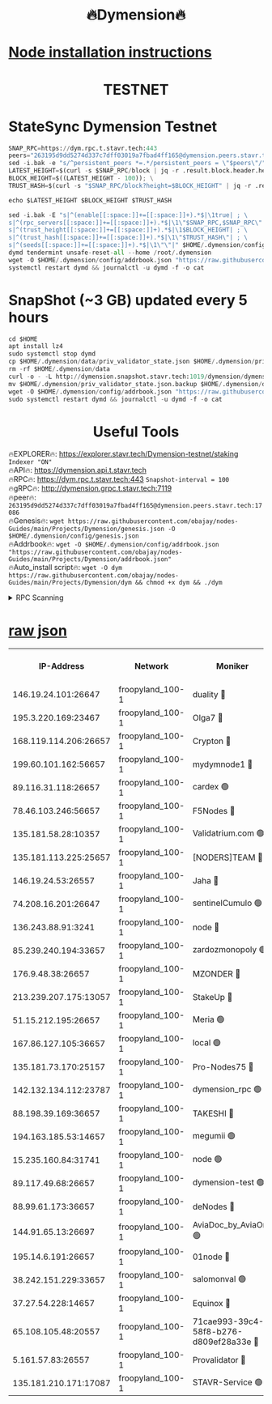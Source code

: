 <h1 align="center"> 🔥Dymension🔥</h1>

[Node installation instructions](https://github.com/obajay/nodes-Guides/tree/main/Projects/Dymension)
=

<h1 align="center"> TESTNET</h1>

# StateSync Dymension Testnet
```python
SNAP_RPC=https://dym.rpc.t.stavr.tech:443
peers="263195d9dd5274d337c7dff03019a7fbad4ff165@dymension.peers.stavr.tech:17086"
sed -i.bak -e "s/^persistent_peers *=.*/persistent_peers = \"$peers\"/" $HOME/.dymension/config/config.toml
LATEST_HEIGHT=$(curl -s $SNAP_RPC/block | jq -r .result.block.header.height); \
BLOCK_HEIGHT=$((LATEST_HEIGHT - 100)); \
TRUST_HASH=$(curl -s "$SNAP_RPC/block?height=$BLOCK_HEIGHT" | jq -r .result.block_id.hash)

echo $LATEST_HEIGHT $BLOCK_HEIGHT $TRUST_HASH

sed -i.bak -E "s|^(enable[[:space:]]+=[[:space:]]+).*$|\1true| ; \
s|^(rpc_servers[[:space:]]+=[[:space:]]+).*$|\1\"$SNAP_RPC,$SNAP_RPC\"| ; \
s|^(trust_height[[:space:]]+=[[:space:]]+).*$|\1$BLOCK_HEIGHT| ; \
s|^(trust_hash[[:space:]]+=[[:space:]]+).*$|\1\"$TRUST_HASH\"| ; \
s|^(seeds[[:space:]]+=[[:space:]]+).*$|\1\"\"|" $HOME/.dymension/config/config.toml
dymd tendermint unsafe-reset-all --home /root/.dymension
wget -O $HOME/.dymension/config/addrbook.json "https://raw.githubusercontent.com/obajay/nodes-Guides/main/Projects/Dymension/addrbook.json"
systemctl restart dymd && journalctl -u dymd -f -o cat

```
# SnapShot (~3 GB) updated every 5 hours
```python
cd $HOME
apt install lz4
sudo systemctl stop dymd
cp $HOME/.dymension/data/priv_validator_state.json $HOME/.dymension/priv_validator_state.json.backup
rm -rf $HOME/.dymension/data
curl -o - -L http://dymension.snapshot.stavr.tech:1019/dymension/dymension-snap.tar.lz4 | lz4 -c -d - | tar -x -C $HOME/.dymension --strip-components 2
mv $HOME/.dymension/priv_validator_state.json.backup $HOME/.dymension/data/priv_validator_state.json
wget -O $HOME/.dymension/config/addrbook.json "https://raw.githubusercontent.com/obajay/nodes-Guides/main/Projects/Dymension/addrbook.json"
sudo systemctl restart dymd && journalctl -u dymd -f -o cat
```

 <h1 align="center"> Useful Tools</h1>

🔥EXPLORER🔥:     https://explorer.stavr.tech/Dymension-testnet/staking        `Indexer "ON"` \
🔥API🔥:          https://dymension.api.t.stavr.tech \
🔥RPC🔥:          https://dym.rpc.t.stavr.tech:443                  `Snapshot-interval = 100` \
🔥gRPC🔥:         http://dymension.grpc.t.stavr.tech:7119 \
🔥peer🔥:         `263195d9dd5274d337c7dff03019a7fbad4ff165@dymension.peers.stavr.tech:17086` \
🔥Genesis🔥:     ```wget https://raw.githubusercontent.com/obajay/nodes-Guides/main/Projects/Dymension/genesis.json -O $HOME/.dymension/config/genesis.json``` \
🔥Addrbook🔥:    ```wget -O $HOME/.dymension/config/addrbook.json "https://raw.githubusercontent.com/obajay/nodes-Guides/main/Projects/Dymension/addrbook.json"``` \
🔥Auto_install script🔥: ```wget -O dym https://raw.githubusercontent.com/obajay/nodes-Guides/main/Projects/Dymension/dym && chmod +x dym && ./dym```

<details>
<summary>RPC Scanning</summary>

<h2 align="center"> We scan nodes in real time every 4 hours. And we provide the final result of RPC endpoints.
We cannot influence the operation of these nodes in any way. </h2>


```python
If Voting Power is higher than 0 --> then the Node is a validator of the network and may be subject to attack and be a potential threat to the chain.
```
```python
We marked such validators with a red symbol
```

</details>

[raw json](https://rpc-check.dymt.stavr.tech/dymt/rpc-dymt-result.json)
=


<table><tr><th>IP-Address</th><th>Network</th><th>Moniker</th><th>Latest Block Height</th><th>Earliest Block Height</th><th>Catching Up</th><th>Tx Index</th><th>Voting Power</th><th>Scan Time</th></tr><tr><td>146.19.24.101:26647</td><td>froopyland_100-1</td><td>duality 🔴</td><td>1627117</td><td>1</td><td>False</td><td>on</td><td>1</td><td>2023-12-09T20:05:53.787587848UTC</td></tr><tr><td>195.3.220.169:23467</td><td>froopyland_100-1</td><td>Olga7 🔴</td><td>1627119</td><td>1</td><td>False</td><td>on</td><td>1</td><td>2023-12-09T20:06:08.431595606UTC</td></tr><tr><td>168.119.114.206:26657</td><td>froopyland_100-1</td><td>Crypton 🔴</td><td>1627120</td><td>1</td><td>False</td><td>off</td><td>1</td><td>2023-12-09T20:06:14.465951101UTC</td></tr><tr><td>199.60.101.162:56657</td><td>froopyland_100-1</td><td>mydymnode1 🔴</td><td>1627114</td><td>106001</td><td>False</td><td>off</td><td>2</td><td>2023-12-09T20:05:38.089246257UTC</td></tr><tr><td>89.116.31.118:26657</td><td>froopyland_100-1</td><td>cardex 🟢</td><td>1627115</td><td>293001</td><td>False</td><td>on</td><td>0</td><td>2023-12-09T20:05:46.635346698UTC</td></tr><tr><td>78.46.103.246:56657</td><td>froopyland_100-1</td><td>F5Nodes 🔴</td><td>1627113</td><td>407001</td><td>False</td><td>off</td><td>1</td><td>2023-12-09T20:05:31.805212815UTC</td></tr><tr><td>135.181.58.28:10357</td><td>froopyland_100-1</td><td>Validatrium.com 🟢</td><td>1627118</td><td>591001</td><td>False</td><td>on</td><td>0</td><td>2023-12-09T20:06:00.581233784UTC</td></tr><tr><td>135.181.113.225:25657</td><td>froopyland_100-1</td><td>[NODERS]TEAM 🔴</td><td>1627118</td><td>737456</td><td>False</td><td>on</td><td>1</td><td>2023-12-09T20:06:00.966576583UTC</td></tr><tr><td>146.19.24.53:26557</td><td>froopyland_100-1</td><td>Jaha 🔴</td><td>1627118</td><td>737456</td><td>False</td><td>off</td><td>1</td><td>2023-12-09T20:06:01.337935425UTC</td></tr><tr><td>74.208.16.201:26647</td><td>froopyland_100-1</td><td>sentinelCumulo 🟢</td><td>1627111</td><td>820001</td><td>False</td><td>on</td><td>0</td><td>2023-12-09T20:05:21.604210290UTC</td></tr><tr><td>136.243.88.91:3241</td><td>froopyland_100-1</td><td>node 🔴</td><td>1627118</td><td>922548</td><td>False</td><td>on</td><td>1</td><td>2023-12-09T20:06:01.608880627UTC</td></tr><tr><td>85.239.240.194:33657</td><td>froopyland_100-1</td><td>zardozmonopoly 🟢</td><td>1627122</td><td>935165</td><td>False</td><td>off</td><td>0</td><td>2023-12-09T20:06:21.993117737UTC</td></tr><tr><td>176.9.48.38:26657</td><td>froopyland_100-1</td><td>MZONDER 🔴</td><td>1627119</td><td>1006001</td><td>False</td><td>on</td><td>1</td><td>2023-12-09T20:06:08.079354862UTC</td></tr><tr><td>213.239.207.175:13057</td><td>froopyland_100-1</td><td>StakeUp 🔴</td><td>1627121</td><td>1150548</td><td>False</td><td>off</td><td>1</td><td>2023-12-09T20:06:17.115936004UTC</td></tr><tr><td>51.15.212.195:26657</td><td>froopyland_100-1</td><td>Meria 🟢</td><td>1627110</td><td>1238063</td><td>False</td><td>on</td><td>0</td><td>2023-12-09T20:05:18.044418086UTC</td></tr><tr><td>167.86.127.105:36657</td><td>froopyland_100-1</td><td>local 🟢</td><td>1627120</td><td>1318001</td><td>False</td><td>off</td><td>0</td><td>2023-12-09T20:06:11.577403474UTC</td></tr><tr><td>135.181.73.170:25157</td><td>froopyland_100-1</td><td>Pro-Nodes75 🔴</td><td>1627113</td><td>1327113</td><td>False</td><td>on</td><td>1</td><td>2023-12-09T20:05:33.283276813UTC</td></tr><tr><td>142.132.134.112:23787</td><td>froopyland_100-1</td><td>dymension_rpc 🟢</td><td>1627116</td><td>1327116</td><td>False</td><td>on</td><td>0</td><td>2023-12-09T20:05:51.032218748UTC</td></tr><tr><td>88.198.39.169:36657</td><td>froopyland_100-1</td><td>TAKESHI 🔴</td><td>1627111</td><td>1330001</td><td>False</td><td>on</td><td>1</td><td>2023-12-09T20:05:21.928063170UTC</td></tr><tr><td>194.163.185.53:14657</td><td>froopyland_100-1</td><td>megumii 🟢</td><td>1627113</td><td>1390788</td><td>False</td><td>on</td><td>0</td><td>2023-12-09T20:05:32.841592698UTC</td></tr><tr><td>15.235.160.84:31741</td><td>froopyland_100-1</td><td>node 🟢</td><td>1627111</td><td>1435053</td><td>False</td><td>on</td><td>0</td><td>2023-12-09T20:05:22.884683342UTC</td></tr><tr><td>89.117.49.68:26657</td><td>froopyland_100-1</td><td>dymension-test 🟢</td><td>1627120</td><td>1473622</td><td>False</td><td>on</td><td>0</td><td>2023-12-09T20:06:14.799688792UTC</td></tr><tr><td>88.99.61.173:36657</td><td>froopyland_100-1</td><td>deNodes 🔴</td><td>1627118</td><td>1501386</td><td>False</td><td>off</td><td>1</td><td>2023-12-09T20:06:00.210731222UTC</td></tr><tr><td>144.91.65.13:26697</td><td>froopyland_100-1</td><td>AviaDoc_by_AviaOne 🟢</td><td>1627107</td><td>1561776</td><td>False</td><td>on</td><td>0</td><td>2023-12-09T20:05:32.458494721UTC</td></tr><tr><td>195.14.6.191:26657</td><td>froopyland_100-1</td><td>01node 🔴</td><td>1627120</td><td>1561776</td><td>False</td><td>on</td><td>1</td><td>2023-12-09T20:06:14.173041595UTC</td></tr><tr><td>38.242.151.229:33657</td><td>froopyland_100-1</td><td>salomonval 🟢</td><td>1627119</td><td>1569001</td><td>False</td><td>off</td><td>0</td><td>2023-12-09T20:06:08.741945540UTC</td></tr><tr><td>37.27.54.228:14657</td><td>froopyland_100-1</td><td>Equinox 🔴</td><td>1627120</td><td>1589489</td><td>False</td><td>on</td><td>1</td><td>2023-12-09T20:06:11.224366565UTC</td></tr><tr><td>65.108.105.48:20557</td><td>froopyland_100-1</td><td>71cae993-39c4-58f8-b276-d809ef28a33e 🔴</td><td>1627116</td><td>1620001</td><td>False</td><td>on</td><td>1</td><td>2023-12-09T20:05:51.397381933UTC</td></tr><tr><td>5.161.57.83:26557</td><td>froopyland_100-1</td><td>Provalidator 🔴</td><td>1627111</td><td>1620621</td><td>False</td><td>on</td><td>1</td><td>2023-12-09T20:05:18.709745614UTC</td></tr><tr><td>135.181.210.171:17087</td><td>froopyland_100-1</td><td>STAVR-Service 🟢</td><td>1627112</td><td>1622604</td><td>False</td><td>on</td><td>0</td><td>2023-12-09T20:05:27.367087433UTC</td></tr></table>
